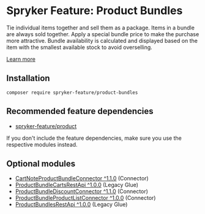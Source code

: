 # Spryker Feature: Product Bundles

Tie individual items together and sell them as a package. Items in a bundle are always sold together. Apply a special bundle price to make the purchase more attractive. Bundle availability is calculated and displayed based on the item with the smallest available stock to avoid overselling.

[Learn more](https://docs.spryker.com/docs/pbc/all/product-information-management/202307.0/base-shop/feature-overviews/product-bundles-feature-overview.html)

## Installation

```
composer require spryker-feature/product-bundles
```

## Recommended feature dependencies
- [spryker-feature/product](https://github.com/spryker-feature/product)

If you don't include the feature dependencies, make sure you use the respective modules instead.

## Optional modules
- [CartNoteProductBundleConnector ^1.1.0](https://github.com/spryker/cart-note-product-bundle-connector) (Connector)
- [ProductBundleCartsRestApi ^1.0.0](https://github.com/spryker/product-bundle-carts-rest-api) (Legacy Glue)
- [ProductBundleDiscountConnector ^1.1.0](https://github.com/spryker/product-bundle-discount-connector) (Connector)
- [ProductBundleProductListConnector ^1.0.0](https://github.com/spryker/product-bundle-product-list-connector) (Connector)
- [ProductBundlesRestApi ^1.0.0](https://github.com/spryker/product-bundles-rest-api) (Legacy Glue)
